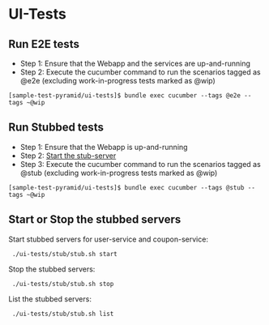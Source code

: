 # UI-Tests

## Run E2E tests
- Step 1: Ensure that the Webapp and the services are up-and-running
- Step 2: Execute the cucumber command to run the scenarios tagged as @e2e (excluding work-in-progress tests marked as @wip)
```
[sample-test-pyramid/ui-tests]$ bundle exec cucumber --tags @e2e --tags ~@wip
```
## Run Stubbed tests
- Step 1: Ensure that the Webapp is up-and-running
- Step 2: [Start the stub-server](#start-or-stop-the-stubbed-servers)
- Step 3: Execute the cucumber command to run the scenarios tagged as @stub (excluding work-in-progress tests marked as @wip)
```
[sample-test-pyramid/ui-tests]$ bundle exec cucumber --tags @stub --tags ~@wip
```

## Start or Stop the stubbed servers
Start stubbed servers for user-service and coupon-service:
```
 ./ui-tests/stub/stub.sh start
```
Stop the stubbed servers:
```
 ./ui-tests/stub/stub.sh stop
```
List the stubbed servers:
```
 ./ui-tests/stub/stub.sh list
```